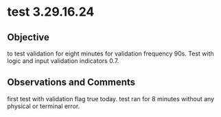 # test 3.29.16.24
## Objective 

to test validation for eight minutes for validation frequency 90s. Test with logic and input validation indicators 0.7.

## Observations and Comments
first test with validation flag true today. test ran for 8 minutes without any physical or terminal error.

